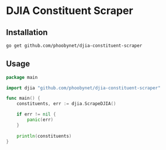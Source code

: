 # DJIA Constituent Scraper

## Installation
```bash
go get github.com/phoobynet/djia-constituent-scraper
```

## Usage

```go
package main

import djia "github.com/phoobynet/djia-constituent-scraper"

func main() {
	constituents, err := djia.ScrapeDJIA()

	if err != nil {
		panic(err)
	}
	
	println(constituents)
}
```


